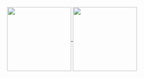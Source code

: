 <a href="https://github.com/anuraghazra/github-readme-stats">
  <img height=150 align="center" src="https://readme-stats-three-mauve.vercel.app/api?username=dBarmpxkos&theme=one_dark_pro&show_icons=true&border_radius=10&include_all_commits=true&hide=stars,issues" />
</a>
<a href="https://github.com/anuraghazra/convoychat">
  <img height=150 align="center" src="https://readme-stats-three-mauve.vercel.app/api/top-langs/?username=dBarmpxkos&theme=one_dark_pro&layout=compact&hide_progress=true&border_radius=10&count_private=true&hide=html,tcl&langs_count=6&exclude_repo=VHDL_Examples&card_width=320" />
</a>
